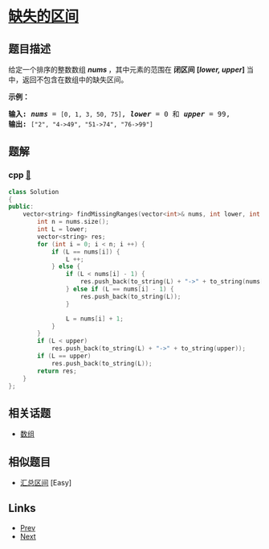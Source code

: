 
# [缺失的区间](https://leetcode-cn.com/problems/missing-ranges)

## 题目描述

<p>给定一个排序的整数数组 <em><strong>nums&nbsp;</strong></em>，其中元素的范围在&nbsp;<strong>闭区间</strong>&nbsp;<strong>[<em>lower, upper</em>]</strong>&nbsp;当中，返回不包含在数组中的缺失区间。</p>

<p><strong>示例：</strong></p>

<pre><strong>输入: </strong><strong><em>nums</em></strong> = <code>[0, 1, 3, 50, 75]</code>, <strong><em>lower</em></strong> = 0 和 <strong><em>upper</em></strong> = 99,
<strong>输出: </strong><code>[&quot;2&quot;, &quot;4-&gt;49&quot;, &quot;51-&gt;74&quot;, &quot;76-&gt;99&quot;]</code>
</pre>


## 题解

### cpp [🔗](missing-ranges.cpp) 
```cpp
class Solution
{
public:
    vector<string> findMissingRanges(vector<int>& nums, int lower, int upper) {
        int n = nums.size();
        int L = lower;
        vector<string> res;
        for (int i = 0; i < n; i ++) {
            if (L == nums[i]) {
                L ++;
            } else {
                if (L < nums[i] - 1) {
                    res.push_back(to_string(L) + "->" + to_string(nums[i] - 1));
                } else if (L == nums[i] - 1) {
                    res.push_back(to_string(L));
                }

                L = nums[i] + 1;
            }
        }
        if (L < upper)
            res.push_back(to_string(L) + "->" + to_string(upper));
        if (L == upper)
            res.push_back(to_string(L));        
        return res;
    }
};

```


## 相关话题

- [数组](https://leetcode-cn.com/tag/array) 


## 相似题目

- [汇总区间](../summary-ranges/README.md)  [Easy] 


## Links

- [Prev](../find-peak-element/README.md) 
- [Next](../two-sum-ii-input-array-is-sorted/README.md) 

